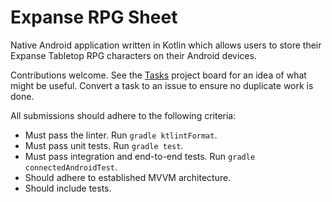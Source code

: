 # Expanse RPG Sheet
Native Android application written in Kotlin which allows users to store their Expanse Tabletop RPG characters on their 
Android devices.

Contributions welcome. See the [Tasks](https://github.com/MatthewTighe/Expanse-RPG-Sheet/projects/1) project board for 
an idea of what might be useful. Convert a task to an issue to ensure no duplicate work is done.

All submissions should adhere to the following criteria:
- Must pass the linter. Run `gradle ktlintFormat`.
- Must pass unit tests. Run `gradle test`.
- Must pass integration and end-to-end tests. Run `gradle connectedAndroidTest`.
- Should adhere to established MVVM architecture.
- Should include tests.
